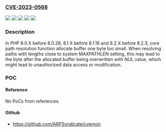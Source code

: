 ### [CVE-2023-0568](https://cve.mitre.org/cgi-bin/cvename.cgi?name=CVE-2023-0568)
![](https://img.shields.io/static/v1?label=Product&message=PHP&color=blue)
![](https://img.shields.io/static/v1?label=Version&message=8.0.x%20&color=brightgreen)
![](https://img.shields.io/static/v1?label=Version&message=8.1.x%20&color=brightgreen)
![](https://img.shields.io/static/v1?label=Version&message=8.2.x%20&color=brightgreen)
![](https://img.shields.io/static/v1?label=Vulnerability&message=CWE-131%20Incorrect%20Calculation%20of%20Buffer%20Size&color=brightgreen)

### Description

In PHP 8.0.X before 8.0.28, 8.1.X before 8.1.16 and 8.2.X before 8.2.3, core path resolution function allocate buffer one byte too small. When resolving paths with lengths close to system MAXPATHLEN setting, this may lead to the byte after the allocated buffer being overwritten with NUL value, which might lead to unauthorized data access or modification.

### POC

#### Reference
No PoCs from references.

#### Github
- https://github.com/ARPSyndicate/cvemon

